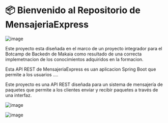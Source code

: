 # 📦  Bienvenido al Repositorio de MensajeriaExpress

![image](https://github.com/jsblandonm/MensajeraExpress/assets/116750999/02c48f02-335a-4fcc-ac2c-1b52f5482495)


Este proyecto esta diseñada en el marco de un proyecto integrador para el Botcamp de Backedn de Makaia como resultado de una correcta implemetnacion de los conocimientos  adquiridos en la formacion.

Esta API REST de MensajeriaExpress es uan aplicacion Spring Boot que permite a los usuarios ....

Este proyecto es una API REST diseñada para un sistema de mensajería de paquetes que permite a los clientes enviar y recibir paquetes a través de una interfaz.

![image](https://github.com/jsblandonm/MensajeraExpress/assets/94935847/cc88201b-b721-4ad5-9ca4-6fdd06374b46)

![image](https://github.com/jsblandonm/MensajeraExpress/assets/94935847/e02f4874-f3fc-4dba-9c06-f1fdf2f68330)


